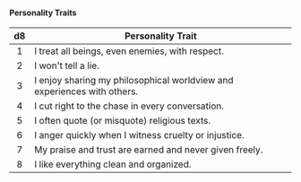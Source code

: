 #### Personality Traits
|  d8 | Personality Trait                                                       |
|:---:|-------------------------------------------------------------------------|
|  1  | I treat all beings, even enemies, with respect.                         |
|  2  | I won't tell a lie.                                                     |
|  3  | I enjoy sharing my philosophical worldview and experiences with others. |
|  4  | I cut right to the chase in every conversation.                         |
|  5  | I often quote (or misquote) religious texts.                            |
|  6  | I anger quickly when I witness cruelty or injustice.                    |
|  7  | My praise and trust are earned and never given freely.                  |
|  8  | I like everything clean and organized.                                  |

#